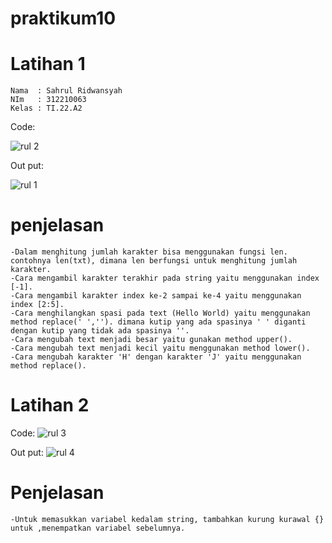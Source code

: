 # praktikum10

# Latihan 1
```
Nama  : Sahrul Ridwansyah
NIm   : 312210063
Kelas : TI.22.A2
```
Code:

![rul 2](https://user-images.githubusercontent.com/115526901/213091416-e720b9d8-932c-4e04-8c34-19400650b65f.png)

Out put:

![rul 1](https://user-images.githubusercontent.com/115526901/213092284-d8777c19-5525-4f7f-b59e-537bf74db5aa.png)

# penjelasan 
```
-Dalam menghitung jumlah karakter bisa menggunakan fungsi len. contohnya len(txt), dimana len berfungsi untuk menghitung jumlah karakter.
-Cara mengambil karakter terakhir pada string yaitu menggunakan index [-1].
-Cara mengambil karakter index ke-2 sampai ke-4 yaitu menggunakan index [2:5].
-Cara menghilangkan spasi pada text (Hello World) yaitu menggunakan method replace(' ',''). dimana kutip yang ada spasinya ' ' diganti dengan kutip yang tidak ada spasinya ''.
-Cara mengubah text menjadi besar yaitu gunakan method upper().
-Cara mengubah text menjadi kecil yaitu menggunakan method lower().
-Cara mengubah karakter 'H' dengan karakter 'J' yaitu menggunakan method replace().
```

# Latihan 2

Code:
![rul 3](https://user-images.githubusercontent.com/115526901/213092709-0fde46b5-009e-4ca7-a6f5-eea19aeef195.png)

Out put:
![rul 4](https://user-images.githubusercontent.com/115526901/213093148-1447adc4-7ae1-4a9b-878d-5f6f3e453230.png)

# Penjelasan
```
-Untuk memasukkan variabel kedalam string, tambahkan kurung kurawal {} untuk ,menempatkan variabel sebelumnya.
```



